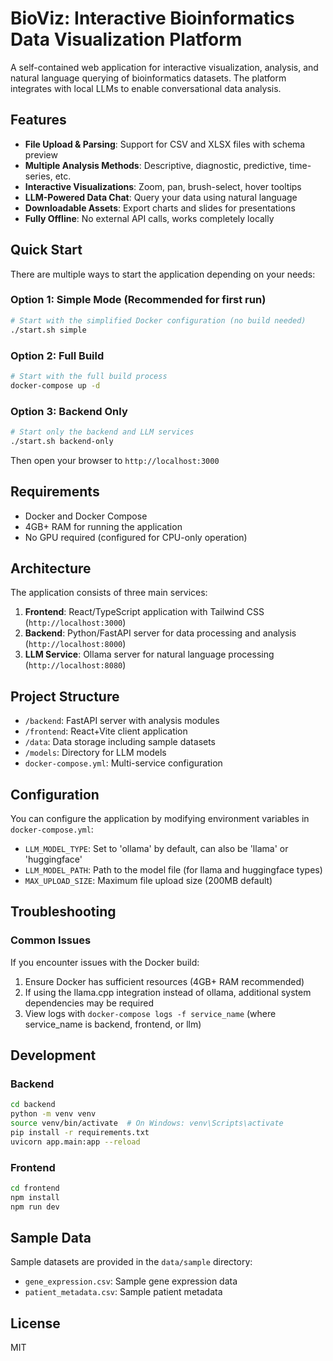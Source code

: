 # BioViz: Interactive Bioinformatics Data Visualization Platform

A self-contained web application for interactive visualization, analysis, and natural language querying of bioinformatics datasets. The platform integrates with local LLMs to enable conversational data analysis.

## Features

- **File Upload & Parsing**: Support for CSV and XLSX files with schema preview
- **Multiple Analysis Methods**: Descriptive, diagnostic, predictive, time-series, etc.
- **Interactive Visualizations**: Zoom, pan, brush-select, hover tooltips
- **LLM-Powered Data Chat**: Query your data using natural language
- **Downloadable Assets**: Export charts and slides for presentations
- **Fully Offline**: No external API calls, works completely locally

## Quick Start

There are multiple ways to start the application depending on your needs:

### Option 1: Simple Mode (Recommended for first run)
```bash
# Start with the simplified Docker configuration (no build needed)
./start.sh simple
```

### Option 2: Full Build
```bash
# Start with the full build process
docker-compose up -d
```

### Option 3: Backend Only
```bash
# Start only the backend and LLM services
./start.sh backend-only
```

Then open your browser to `http://localhost:3000`

## Requirements

- Docker and Docker Compose
- 4GB+ RAM for running the application
- No GPU required (configured for CPU-only operation)

## Architecture

The application consists of three main services:

1. **Frontend**: React/TypeScript application with Tailwind CSS (`http://localhost:3000`)
2. **Backend**: Python/FastAPI server for data processing and analysis (`http://localhost:8000`)
3. **LLM Service**: Ollama server for natural language processing (`http://localhost:8080`)

## Project Structure

- `/backend`: FastAPI server with analysis modules
- `/frontend`: React+Vite client application
- `/data`: Data storage including sample datasets
- `/models`: Directory for LLM models
- `docker-compose.yml`: Multi-service configuration

## Configuration

You can configure the application by modifying environment variables in `docker-compose.yml`:

- `LLM_MODEL_TYPE`: Set to 'ollama' by default, can also be 'llama' or 'huggingface'
- `LLM_MODEL_PATH`: Path to the model file (for llama and huggingface types)
- `MAX_UPLOAD_SIZE`: Maximum file upload size (200MB default)

## Troubleshooting

### Common Issues

If you encounter issues with the Docker build:

1. Ensure Docker has sufficient resources (4GB+ RAM recommended)
2. If using the llama.cpp integration instead of ollama, additional system dependencies may be required
3. View logs with `docker-compose logs -f service_name` (where service_name is backend, frontend, or llm)

## Development

### Backend

```bash
cd backend
python -m venv venv
source venv/bin/activate  # On Windows: venv\Scripts\activate
pip install -r requirements.txt
uvicorn app.main:app --reload
```

### Frontend

```bash
cd frontend
npm install
npm run dev
```

## Sample Data

Sample datasets are provided in the `data/sample` directory:
- `gene_expression.csv`: Sample gene expression data
- `patient_metadata.csv`: Sample patient metadata

## License

MIT
